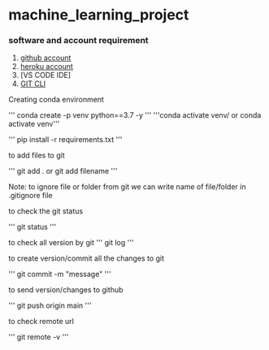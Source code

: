 # machine_learning_project

### software and account requirement

1. [github account](https://github.com/)
2. [heroku account](https://devcenter.heroku.com/articles/heroku-cli)
3. [VS CODE IDE]
4. [GIT CLI](https://git-scm.com/book/en/v2/Getting-Started-The-Command-Line)

Creating conda environment

'''
conda create -p venv python==3.7 -y
'''
'''conda activate venv/ or conda activate venv'''

'''
pip install -r requirements.txt
'''

to add files to git

'''
git add . or git add filename
'''

Note: to ignore file or folder from git we can write name of file/folder in .gitignore file

to check the git status

'''
git status
'''

to check all version by git 
'''
git log
'''

to create version/commit all the changes to git

'''
git commit -m "message"
'''

to send version/changes to github

'''
git push origin main
'''

to check remote url

'''
git remote -v
'''